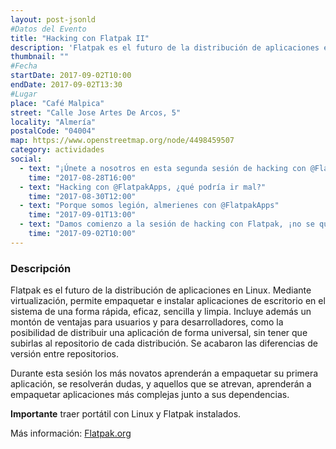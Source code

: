 ```yaml
---
layout: post-jsonld
#Datos del Evento
title: "Hacking con Flatpak II"
description: 'Flatpak es el futuro de la distribución de aplicaciones en Linux. ¡Ven a este workshop para aprender como empaquetar y contribuir con la comunidad de Flatpak!'
thumbnail: ""
#Fecha
startDate: 2017-09-02T10:00
endDate: 2017-09-02T13:30
#Lugar
place: "Café Malpica"
street: "Calle Jose Artes De Arcos, 5"
locality: "Almería"
postalCode: "04004"
map: https://www.openstreetmap.org/node/4498459507
category: actividades
social:
  - text: "¡Únete a nosotros en esta segunda sesión de hacking con @FlatpakApps!"
    time: "2017-08-28T16:00"
  - text: "Hacking con @FlatpakApps, ¿qué podría ir mal?"
    time: "2017-08-30T12:00"
  - text: "Porque somos legión, almerienes con @FlatpakApps"
    time: "2017-09-01T13:00"
  - text: "Damos comienzo a la sesión de hacking con Flatpak, ¡no se que hacéis si no estáis allí!"
    time: "2017-09-02T10:00"
---
```


### Descripción

Flatpak es el futuro de la distribución de aplicaciones en Linux. Mediante virtualización, permite empaquetar e instalar aplicaciones de escritorio en el sistema de una forma rápida, eficaz, sencilla y limpia. Incluye además un montón de ventajas para usuarios y para desarrolladores, como la posibilidad de distribuir una aplicación de forma universal, sin tener que subirlas al repositorio de cada distribución. Se acabaron las diferencias de versión entre repositorios.

Durante esta sesión los más novatos aprenderán a empaquetar su primera aplicación, se resolverán dudas, y aquellos que se atrevan, aprenderán a empaquetar aplicaciones más complejas junto a sus dependencias.

**Importante** traer portátil con Linux y Flatpak instalados.

Más información: [Flatpak.org](http://flatpak.org)
